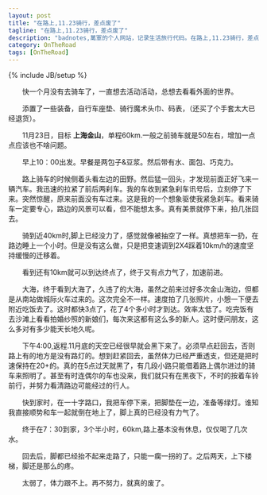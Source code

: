 ```yaml
---
layout: post
title: "在路上,11.23骑行，差点废了"
tagline: "在路上,11.23骑行，差点废了"
description: "badnotes,萬軍的个人网站，记录生活旅行代码。在路上,11.23骑行，差点废了。"
category: OnTheRoad
tags: [OnTheRoad]
---
```

{% include JB/setup %}

&emsp;&emsp;快一个月没有去骑车了，一直想去活动活动，总想去看看外面的世界。

&emsp;&emsp;添置了一些装备，自行车座垫、骑行魔术头巾、码表，（还买了个手套太大已经退货）。

&emsp;&emsp;11月23日，目标 **上海金山**，单程60km.一般之前骑车就是50左右，增加一点点应该也不啥问题。

&emsp;&emsp;早上10：00出发。早餐是两包子&豆浆。然后带有水、面包、巧克力。

&emsp;&emsp;路上骑车的时候侧着头看左边的田野。然后猛一回头，才发现前面正好飞来一辆汽车。我迅速的拉紧了前后两刹车。我的车收到紧急刹车讯号后，立刻停了下来。突然惊醒，原来前面没有车过来。这是我的一个想象驱使我紧急刹车。看来骑车一定要专心，路边的风景可以看，但不能想太多。真有美景就停下来，拍几张回去。

&emsp;&emsp;骑到近40km时,脚上已经没力了，感觉就像被抽空了一样。真想把车一扔，在路边睡上一个小时。但是没有这么做，只是把变速调到2X4踩着10km/h的速度坚持缓慢的迁移着。

&emsp;&emsp;看到还有10km就可以到达终点了，终于又有点力气了，加速前进。

&emsp;&emsp;大海，终于看到大海了，久违了的大海，虽然之前来过好多次金山海边，但都是从南站做城际火车过来的。这次完全不一样。速度拍了几张照片，小憩一下便去附近吃饭去了。这时都快3点了，花了4个多小时才到达。效率太低了。吃完饭有去沙滩上看看拍婚纱照的新娘们，每次来这都有这么多的新人。这时便问朋友，这么多对有多少能天长地久呢。

&emsp;&emsp;下午4:00,返程.11月底的天空已经很早就会黑下来了。必须早点赶回去，否则路上有的地方是没有路灯的。想到赶紧回去，虽然体力已经严重透支，但还是把时速保持在20+的。真的在5点过天就黑了，有几段小路只能借着路上偶尔进过的骑车来照明了。甚至有时连偶尔的车也没来，我们就只有在黑夜下，不时的按着车铃前行，并努力看清路边可能经过的行人。

&emsp;&emsp;快到家时，在一十字路口，我把车停下来，把脚垫在一边，准备等绿灯。谁知我直接顺势和车一起就倒在地上了，脚上真的已经没有力气了。

&emsp;&emsp;终于在7：30到家，3个半小时，60km,路上基本没有休息，仅仅喝了几次水。

&emsp;&emsp;回去后，脚都已经抬不起来走路了，只能一瘸一拐的了。之后两天，上下楼梯，脚还是那么的疼。

&emsp;&emsp;太弱了，体力跟不上。再不努力，就真的废了。